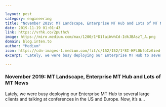 ```yaml
---

layout: post
category: engineering
title: "November 2019: MT Landscape, Enterprise MT Hub and Lots of MT News"
date: 2019-11-19 01:01:43
link: https://vrhk.co/2puthcV
image: https://miro.medium.com/max/1200/1*D1laiWwhCd-IdkJBAszT_A.png
domain: blog.inten.to
author: "Medium"
icon: https://cdn-images-1.medium.com/fit/c/152/152/1*8I-HPL0bfoIzGied-dzOvA.png
excerpt: "Lately, we were busy deploying our Enterprise MT Hub to several large clients and talking at conferences in the US and Europe. Now, it’s a…"

---
```


### November 2019: MT Landscape, Enterprise MT Hub and Lots of MT News

Lately, we were busy deploying our Enterprise MT Hub to several large clients and talking at conferences in the US and Europe. Now, it’s a…
